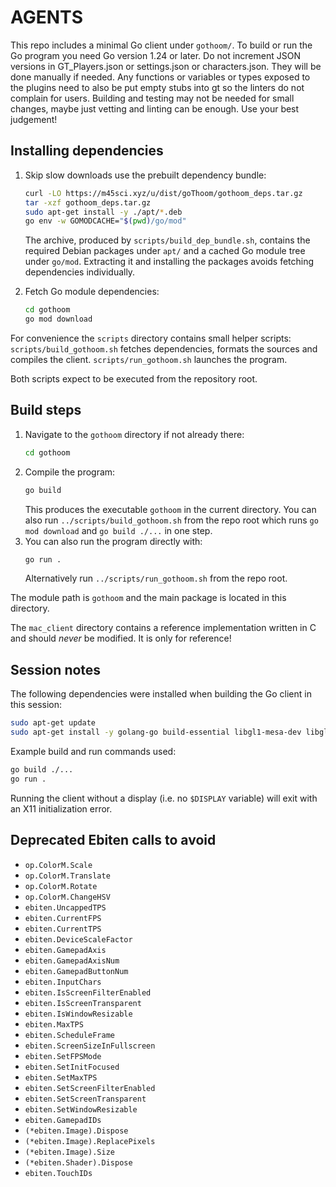 # AGENTS

This repo includes a minimal Go client under `gothoom/`. To build or run the Go program you need Go version 1.24 or later.
Do not increment JSON versions in GT_Players.json or settings.json or characters.json. They will be done manually if needed.
Any functions or variables or types exposed to the plugins need to also be put empty stubs into gt so the linters do not complain for users.
Building and testing may not be needed for small changes, maybe just vetting and linting can be enough. Use your best judgement!

## Installing dependencies

1. Skip slow downloads use the prebuilt dependency bundle:
   ```bash
   curl -LO https://m45sci.xyz/u/dist/goThoom/gothoom_deps.tar.gz
   tar -xzf gothoom_deps.tar.gz
   sudo apt-get install -y ./apt/*.deb
   go env -w GOMODCACHE="$(pwd)/go/mod"
   ```
   The archive, produced by `scripts/build_dep_bundle.sh`, contains the
   required Debian packages under `apt/` and a cached Go module tree under
   `go/mod`. Extracting it and installing the packages avoids fetching
   dependencies individually.
   
3. Fetch Go module dependencies:
   ```bash
   cd gothoom
   go mod download
   ```



For convenience the `scripts` directory contains small helper scripts:
`scripts/build_gothoom.sh` fetches dependencies, formats the sources and
compiles the client. `scripts/run_gothoom.sh` launches the program.

Both scripts expect to be executed from the repository root.

## Build steps
1. Navigate to the `gothoom` directory if not already there:
   ```bash
   cd gothoom
   ```
2. Compile the program:
   ```bash
   go build
   ```
   This produces the executable `gothoom` in the current directory.
   You can also run `../scripts/build_gothoom.sh` from the repo root which
   runs `go mod download` and `go build ./...` in one step.
3. You can also run the program directly with:
   ```bash
   go run .
   ```
   Alternatively run `../scripts/run_gothoom.sh` from the repo root.

The module path is `gothoom` and the main package is located in this directory.

The `mac_client` directory contains a reference implementation written in C and should *never* be modified. It is only for reference!

## Session notes
The following dependencies were installed when building the Go client
in this session:

```bash
sudo apt-get update
sudo apt-get install -y golang-go build-essential libgl1-mesa-dev libglu1-mesa-dev xorg-dev
```

Example build and run commands used:

```bash
go build ./...
go run .
```

Running the client without a display (i.e. no `$DISPLAY` variable) will exit
with an X11 initialization error.

## Deprecated Ebiten calls to avoid

- `op.ColorM.Scale`
- `op.ColorM.Translate`
- `op.ColorM.Rotate`
- `op.ColorM.ChangeHSV`
- `ebiten.UncappedTPS`
- `ebiten.CurrentFPS`
- `ebiten.CurrentTPS`
- `ebiten.DeviceScaleFactor`
- `ebiten.GamepadAxis`
- `ebiten.GamepadAxisNum`
- `ebiten.GamepadButtonNum`
- `ebiten.InputChars`
- `ebiten.IsScreenFilterEnabled`
- `ebiten.IsScreenTransparent`
- `ebiten.IsWindowResizable`
- `ebiten.MaxTPS`
- `ebiten.ScheduleFrame`
- `ebiten.ScreenSizeInFullscreen`
- `ebiten.SetFPSMode`
- `ebiten.SetInitFocused`
- `ebiten.SetMaxTPS`
- `ebiten.SetScreenFilterEnabled`
- `ebiten.SetScreenTransparent`
- `ebiten.SetWindowResizable`
- `ebiten.GamepadIDs`
- `(*ebiten.Image).Dispose`
- `(*ebiten.Image).ReplacePixels`
- `(*ebiten.Image).Size`
- `(*ebiten.Shader).Dispose`
- `ebiten.TouchIDs`
